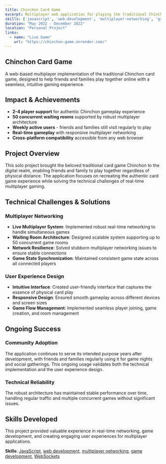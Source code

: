 ```yaml
---
title: Chinchon Card Game
excerpt: Multiplayer web application for playing the traditional Chinchon card game with friends, supporting up to 50 concurrent waiting rooms.
skills: ['javascript', 'web-development', 'multiplayer-networking', 'game-development', 'websockets']
duration: "May 2022 - December 2022"
location: "Personal Project"
links:
  - name: "Live Game"
    url: "https://chinchon-game.onrender.com/"
---
```


## Chinchon Card Game

A web-based multiplayer implementation of the traditional Chinchon card game, designed to help friends and families play together online with a seamless, intuitive gaming experience.

## Impact & Achievements

- **2-4 player support** for authentic Chinchon gameplay experience
- **50 concurrent waiting rooms** supported by robust multiplayer architecture
- **Weekly active users** - friends and families still visit regularly to play
- **Real-time gameplay** with responsive multiplayer networking
- **Cross-platform compatibility** accessible from any web browser

## Project Overview

This solo project brought the beloved traditional card game Chinchon to the digital realm, enabling friends and family to play together regardless of physical distance. The application focuses on recreating the authentic card game experience while solving the technical challenges of real-time multiplayer gaming.

## Technical Challenges & Solutions

### Multiplayer Networking
- **Live Multiplayer System**: Implemented robust real-time networking to handle simultaneous games
- **Waiting Room Architecture**: Designed scalable system supporting up to 50 concurrent game rooms
- **Network Resilience**: Solved stubborn multiplayer networking issues to ensure stable connections
- **Game State Synchronization**: Maintained consistent game state across all connected players

### User Experience Design
- **Intuitive Interface**: Created user-friendly interface that captures the essence of physical card play
- **Responsive Design**: Ensured smooth gameplay across different devices and screen sizes
- **Game Flow Management**: Implemented seamless player joining, game creation, and room management

## Ongoing Success

### Community Adoption
The application continues to serve its intended purpose years after development, with friends and families regularly using it for game nights and social gatherings. This ongoing usage validates both the technical implementation and the user experience design.

### Technical Reliability
The robust architecture has maintained stable performance over time, handling regular traffic and multiple concurrent games without significant issues.

## Skills Developed

This project provided valuable experience in real-time networking, game development, and creating engaging user experiences for multiplayer applications.

**Skills**: [JavaScript](/skill/javascript/), [web development](/skill/web-development/), [multiplayer networking](/skill/multiplayer-networking/), [game development](/skill/game-development/), [WebSockets](/skill/websockets/)
